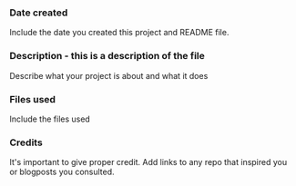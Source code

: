 ### Date created 
Include the date you created this project and README file.



### Description - this is a description of the file
Describe what your project is about and what it does

### Files used
Include the files used

### Credits
It's important to give proper credit. Add links to any repo that inspired you or blogposts you consulted.

